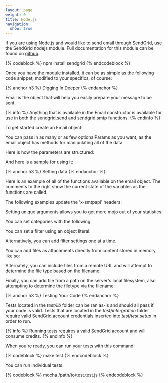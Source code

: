 ```yaml
---
layout: page
weight: 0
title: Node.js
navigation:
  show: true
---
```


If you are using Node.js and would like to send email through SendGrid, use the SendGrid nodejs module. Full documentation for this module can be found on [github](http://github.com/sendgrid/sendgrid-nodejs).

{% codeblock %}
npm install sendgrid
{% endcodeblock %}

Once you have the module installed, it can be as simple as the following code snippet, modified to your specifics, of course:

 
{% anchor h3 %} Digging In Deeper {% endanchor %}


Email is the object that will help you easily prepare your message to be sent.


{% info %} Anything that is available in the Email constructor is available for use in both the sendgrid.send and sendgrid.smtp functions. {% endinfo %}


To get started create an Email object:



You can pass in as many or as few optionalParams as you want, as the email object has methods for manipulating all of the data.

Here is how the parameters are structured:



And here is a sample for using it:

 
{% anchor h3 %} Setting data {% endanchor %}


Here is an example of all of the functions available on the email object. The comments to the right show the current state of the variables as the functions are called.



The following examples update the 'x-smtpapi' headers:



Setting unique arguments allows you to get more mojo out of your statistics:



You can set categories with the following:



You can set a filter using an object literal:



Alternatively, you can add filter settings one at a time.



You can add files as attachments directly from content stored in memory, like so:



Alternately, you can include files from a remote URL and will attempt to determine the file type based on the filename:



Finally, you can add file from a path on the server's local filesystem, also attempting to determine the filetype via the filename:

 
{% anchor h3 %} Testing Your Code {% endanchor %}


Tests located in the *test/lib* folder can be ran as-is and should all pass if your code is valid. Tests that are located in the *test/intergration* folder require valid SendGrid account credentials inserted into *test/test.setup* in order to run.


{% info %} Running tests requires a valid SendGrid account and will consume credits. {% endinfo %}


When you're ready, you can run your tests with this command:

{% codeblock %}
make test
{% endcodeblock %}

You can run individual tests:

{% codeblock %}
mocha /path/to/test.test.js
{% endcodeblock %}
